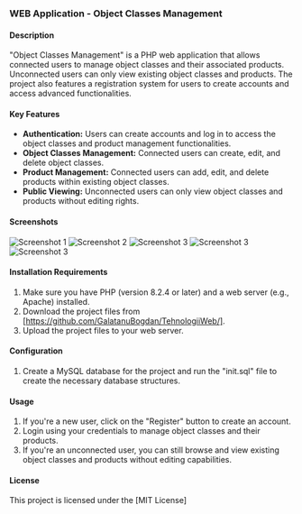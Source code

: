 ### WEB Application - Object Classes Management

#### Description
"Object Classes Management" is a PHP web application that allows connected users to manage object classes and their associated products. Unconnected users can only view existing object classes and products. The project also features a registration system for users to create accounts and access advanced functionalities.

#### Key Features
- **Authentication:** Users can create accounts and log in to access the object classes and product management functionalities.
- **Object Classes Management:** Connected users can create, edit, and delete object classes.
- **Product Management:** Connected users can add, edit, and delete products within existing object classes.
- **Public Viewing:** Unconnected users can only view object classes and products without editing rights.

#### Screenshots
![Screenshot 1](https://github.com/GalatanuBogdan/TehnologiiWeb/blob/main/images/Screenshot%202023-07-27%20at%2019.48.28.png)
![Screenshot 2](https://github.com/GalatanuBogdan/TehnologiiWeb/blob/main/images/Screenshot%202023-07-27%20at%2019.49.33.png)
![Screenshot 3](https://github.com/GalatanuBogdan/TehnologiiWeb/blob/main/images/Screenshot%202023-07-27%20at%2019.49.44.png)
![Screenshot 3](https://github.com/GalatanuBogdan/TehnologiiWeb/blob/main/images/Screenshot%202023-07-27%20at%2019.50.11.png)
![Screenshot 3](https://github.com/GalatanuBogdan/TehnologiiWeb/blob/main/images/Screenshot%202023-07-27%20at%2019.49.03.png)

#### Installation Requirements
1. Make sure you have PHP (version 8.2.4 or later) and a web server (e.g., Apache) installed.
2. Download the project files from [https://github.com/GalatanuBogdan/TehnologiiWeb/].
3. Upload the project files to your web server.

#### Configuration
1. Create a MySQL database for the project and run the "init.sql" file to create the necessary database structures.

#### Usage
1. If you're a new user, click on the "Register" button to create an account.
2. Login using your credentials to manage object classes and their products.
3. If you're an unconnected user, you can still browse and view existing object classes and products without editing capabilities.


#### License
This project is licensed under the [MIT License]
